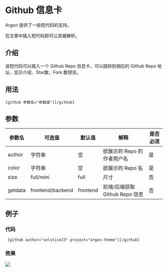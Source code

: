 # Github 信息卡

Argon 提供了一些短代码的支持。

在文章中插入短代码即可让其被解析。

## 介绍

该短代码可以插入一个 Github Repo 信息卡，可以跳转到相应的 Github Repo 地址，显示介绍、Star数、Fork 数预览。

## 用法

```
[github 参数名="参数值"][/github]
```

## 参数

| 参数名  | 可选值           | 默认值   | 解释                           | 是否必须 |
| ------- | ---------------- | -------- | ------------------------------ | -------- |
| author  | 字符串           | 空       | 欲展示的 Repo 的作者用户名     | 是       |
| color   | 字符串           | 空       | 欲展示的 Repo 名               | 是       |
| size    | full/mini        | full     | 尺寸                           | 否       |
| getdata | frontend/backend | frontend | 前端/后端获取 Github Repo 信息 | 否       |

## 例子

### 代码

```
 [github author="solstice23" project="argon-theme"][/github]
```

### 效果

![](/_media/shortcode-github-example.png)

